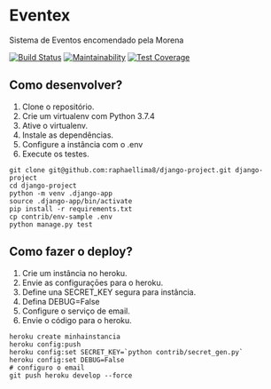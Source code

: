 # Eventex

Sistema de Eventos encomendado pela Morena

[![Build Status](https://travis-ci.org/raphaellima8/django-project.svg?branch=develop)](https://travis-ci.org/raphaellima8/django-project)
[![Maintainability](https://api.codeclimate.com/v1/badges/11f55debfb7a35c6fd05/maintainability)](https://codeclimate.com/github/raphaellima8/django-project/maintainability)
[![Test Coverage](https://api.codeclimate.com/v1/badges/11f55debfb7a35c6fd05/test_coverage)](https://codeclimate.com/github/raphaellima8/django-project/test_coverage)

## Como desenvolver?

1. Clone o repositório.
2. Crie um virtualenv com Python 3.7.4
3. Ative o virtualenv.
4. Instale as dependências.
5. Configure a instância com o .env
6. Execute os testes.

```console
git clone git@github.com:raphaellima8/django-project.git django-project
cd django-project
python -m venv .django-app
source .django-app/bin/activate
pip install -r requirements.txt
cp contrib/env-sample .env
python manage.py test
```


## Como fazer o deploy?

1. Crie um instância no heroku.
2. Envie as configuraçōes para o heroku.
3. Define una SECRET_KEY segura para instância.
4. Defina DEBUG=False
5. Configure o serviço de email.
6. Envie o código para o heroku.

```console
heroku create minhainstancia
heroku config:push
heroku config:set SECRET_KEY=`python contrib/secret_gen.py`
heroku config:set DEBUG=False
# configuro o email
git push heroku develop --force
```